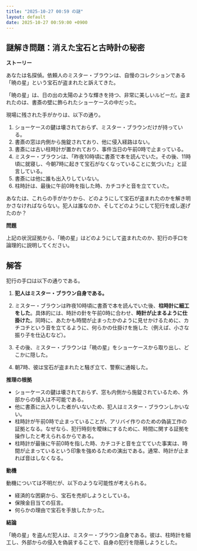 ```yaml
---
title: "2025-10-27 00:59 の謎"
layout: default
date: 2025-10-27 00:59:00 +0900
---
```

## 謎解き問題：消えた宝石と古時計の秘密

**ストーリー**

あなたは名探偵。依頼人のミスター・ブラウンは、自慢のコレクションである「暁の星」という宝石が盗まれたと訴えてきた。

「暁の星」は、日の出の太陽のような輝きを持つ、非常に美しいルビーだ。盗まれたのは、書斎の壁に飾られたショーケースの中だった。

現場に残された手がかりは、以下の通り。

1.  ショーケースの鍵は壊されておらず、ミスター・ブラウンだけが持っている。
2.  書斎の窓は内側から施錠されており、他に侵入経路はない。
3.  書斎には古い柱時計が置かれており、事件当日の午前0時で止まっている。
4.  ミスター・ブラウンは、「昨夜10時頃に書斎で本を読んでいた。その後、11時頃に就寝し、今朝7時に起きて宝石がなくなっていることに気づいた」と証言している。
5.  書斎には他に誰も出入りしていない。
6.  柱時計は、最後に午前0時を指した時、カチコチと音を立てていた。

あなたは、これらの手がかりから、どのようにして宝石が盗まれたのかを解き明かさなければならない。犯人は誰なのか、そしてどのようにして犯行を成し遂げたのか？

**問題**

上記の状況証拠から、「暁の星」はどのようにして盗まれたのか、犯行の手口を論理的に説明してください。

## 解答

犯行の手口は以下の通りである。

1.  **犯人はミスター・ブラウン自身である。**

2.  ミスター・ブラウンは昨夜10時頃に書斎で本を読んでいた後、**柱時計に細工をした**。具体的には、時計の針を午前0時に合わせ、**時計が止まるように仕掛けた**。同時に、あたかも時間が止まったかのように見せかけるために、カチコチという音を立てるように、何らかの仕掛けを施した（例えば、小さな振り子を仕込むなど）。

3.  その後、ミスター・ブラウンは「暁の星」をショーケースから取り出し、どこかに隠した。

4.  朝7時、彼は宝石が盗まれたと騒ぎ立て、警察に通報した。

**推理の根拠**

*   ショーケースの鍵は壊されておらず、窓も内側から施錠されているため、外部からの侵入は不可能である。
*   他に書斎に出入りした者がいないため、犯人はミスター・ブラウンしかいない。
*   柱時計が午前0時で止まっていることが、アリバイ作りのための偽装工作の証拠となる。なぜなら、犯行時刻を曖昧にするために、時間に関する証拠を操作したと考えられるからである。
*   柱時計が最後に午前0時を指した時、カチコチと音を立てていた事実は、時間が止まっているという印象を強めるための演出である。通常、時計が止まれば音はしなくなる。

**動機**

動機については不明だが、以下のような可能性が考えられる。

*   経済的な困窮から、宝石を売却しようとしている。
*   保険金目当ての狂言。
*   何らかの理由で宝石を手放したかった。

**結論**

「暁の星」を盗んだ犯人は、ミスター・ブラウン自身である。彼は、柱時計を細工し、外部からの侵入を偽装することで、自身の犯行を隠蔽しようとした。
